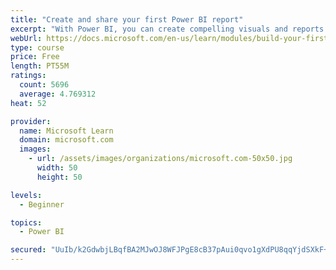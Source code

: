 ```yaml
---
title: "Create and share your first Power BI report"
excerpt: "With Power BI, you can create compelling visuals and reports. In this module, you learn how to use Power BI Desktop to connect to data, build visuals, and create a report that you can share with others in your organization. You then learn how to publish the report to the Power BI service, so that others can see your insights and benefit from your work."
webUrl: https://docs.microsoft.com/en-us/learn/modules/build-your-first-power-bi-report/
type: course
price: Free
length: PT55M
ratings:
  count: 5696
  average: 4.769312
heat: 52

provider:
  name: Microsoft Learn
  domain: microsoft.com
  images:
    - url: /assets/images/organizations/microsoft.com-50x50.jpg
      width: 50
      height: 50

levels:
  - Beginner

topics:
  - Power BI

secured: "UuIb/k2GdwbjLBqfBA2MJwOJ8WFJPgE8cB37pAui0qvo1gXdPU8qqYjdSXkF+q1hNeRDWecRjT+esfskhNY3mwowcdajV5JFzLfFQbbVMPCt6q2iYuIFxl9mHYlhVEf0FQn3UzgEq0az82h5jmLLg2MxH/ikoofHSPMtTs8FB1NdYKPbzpekufnquBpF81u+YuU87/h6LoBuqeb+rxYhKUu8i16AP7zWgRoIGSe9TcN90rPtnvh2uTA5ur9P5D3RnJZXbysUdaE49E8REWaE6L71X2Gw/OqoqqRfjh0ZywFcjArYOnPHCaMNa1Nyjmw+8Zs9CX1s/A4+5Zdz6tIGpaRuI/wILNy6Bw8Mq81qN1jkjooI5K/TUcnG+TkP0tsMBiVQziL/xXl5bRtbYZaeK9gpCjf+doG9wgdRdSA83LM=;crCoNRtDOBAO1Rx+qo9SLA=="
---
```


